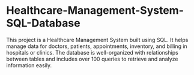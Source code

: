 # Healthcare-Management-System-SQL-Database
This project is a Healthcare Management System built using SQL. It helps manage data for doctors, patients, appointments, inventory, and billing in hospitals or clinics. The database is well-organized with relationships between tables and includes over 100 queries to retrieve and analyze information easily.
